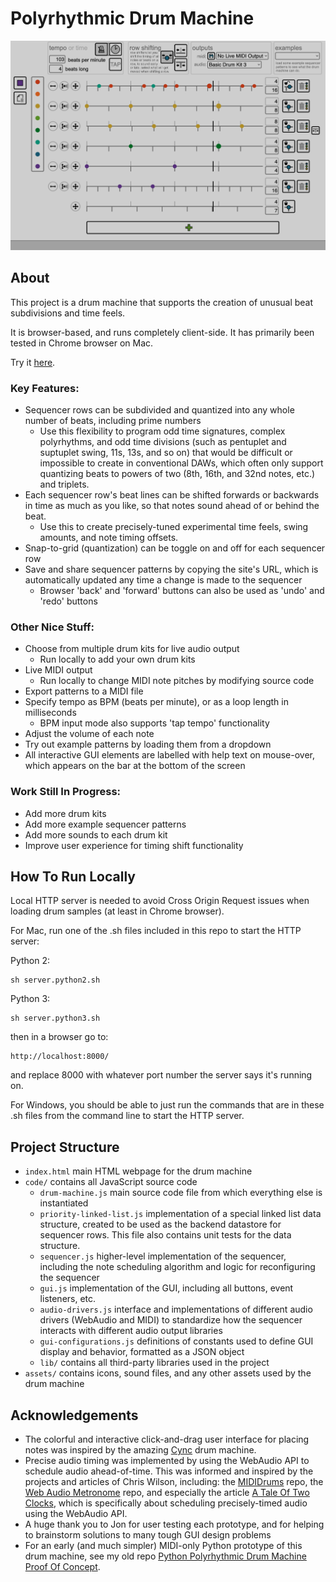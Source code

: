 # Polyrhythmic Drum Machine

![Polyrhythmic Drum Machine (August 3rd, 2022)](assets/images/screenshot-1_28_2023-2-thin.png "Polyrhythmic Drum Machine (August 3rd, 2022)")

## About

This project is a drum machine that supports the creation of unusual beat subdivisions and time feels.

It is browser-based, and runs completely client-side. It has primarily been tested in Chrome browser on Mac.

Try it [here](https://adamcogen.github.io/drum-machine/).

### Key Features:

- Sequencer rows can be subdivided and quantized into any whole number of beats, including prime numbers 
   - Use this flexibility to program odd time signatures, complex polyrhythms, and odd time divisions (such as pentuplet and suptuplet swing, 11s, 13s, and so on) that would be difficult or impossible to create in conventional DAWs, which often only support quantizing beats to powers of two (8th, 16th, and 32nd notes, etc.) and triplets.
- Each sequencer row's beat lines can be shifted forwards or backwards in time as much as you like, so that notes sound ahead of or behind the beat.
  - Use this to create precisely-tuned experimental time feels, swing amounts, and note timing offsets.
- Snap-to-grid (quantization) can be toggle on and off for each sequencer row
- Save and share sequencer patterns by copying the site's URL, which is automatically updated any time a change is made to the sequencer
  - Browser 'back' and 'forward' buttons can also be used as 'undo' and 'redo' buttons

### Other Nice Stuff: 

- Choose from multiple drum kits for live audio output
  - Run locally to add your own drum kits
- Live MIDI output 
  - Run locally to change MIDI note pitches by modifying source code
- Export patterns to a MIDI file
- Specify tempo as BPM (beats per minute), or as a loop length in milliseconds
  - BPM input mode also supports 'tap tempo' functionality
- Adjust the volume of each note
- Try out example patterns by loading them from a dropdown
- All interactive GUI elements are labelled with help text on mouse-over, which appears on the bar at the bottom of the screen

### Work Still In Progress:

- Add more drum kits
- Add more example sequencer patterns
- Add more sounds to each drum kit
- Improve user experience for timing shift functionality

## How To Run Locally

Local HTTP server is needed to avoid Cross Origin Request issues when loading drum samples (at least in Chrome browser).

For Mac, run one of the .sh files included in this repo to start the HTTP server:

Python 2:
```
sh server.python2.sh
```

Python 3:
```
sh server.python3.sh
```

then in a browser go to:

```
http://localhost:8000/
```

and replace 8000 with whatever port number the server says it's running on.

For Windows, you should be able to just run the commands that are in these .sh files from the command line to start the HTTP server.

## Project Structure

* `index.html` main HTML webpage for the drum machine
* `code/` contains all JavaScript source code
  * `drum-machine.js` main source code file from which everything else is instantiated
  * `priority-linked-list.js` implementation of a special linked list data structure, created to be used as the backend datastore for sequencer rows. This file also contains unit tests for the data structure.
  * `sequencer.js` higher-level implementation of the sequencer, including the note scheduling algorithm and logic for reconfiguring the sequencer
  * `gui.js` implementation of the GUI, including all buttons, event listeners, etc.
  * `audio-drivers.js` interface and implementations of different audio drivers (WebAudio and MIDI) to standardize how the sequencer interacts with different audio output libraries
  * `gui-configurations.js` definitions of constants used to define GUI display and behavior, formatted as a JSON object
  * `lib/` contains all third-party libraries used in the project
* `assets/` contains icons, sound files, and any other assets used by the drum machine

## Acknowledgements

 - The colorful and interactive click-and-drag user interface for placing notes was inspired by the amazing [Cync](https://github.com/tiburzi/cync) drum machine.
 - Precise audio timing was implemented by using the WebAudio API to schedule audio ahead-of-time. This was informed and inspired by the projects and articles of Chris Wilson, including: the [MIDIDrums](https://github.com/cwilso/MIDIDrums) repo, the [Web Audio Metronome](https://github.com/cwilso/metronome) repo, and especially the article [A Tale Of Two Clocks](https://www.html5rocks.com/en/tutorials/audio/scheduling/), which is specifically about scheduling precisely-timed audio using the WebAudio API.
 - A huge thank you to Jon for user testing each prototype, and for helping to brainstorm solutions to many tough GUI design problems
 - For an early (and much simpler) MIDI-only Python prototype of this drum machine, see my old repo [Python Polyrhythmic Drum Machine Proof Of Concept](https://github.com/adamcogen/drum-machine-py-poc).